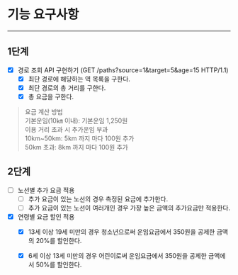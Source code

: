 # 기능 요구사항

--- 

## 1단계
- [x] 경로 조회 API 구현하기 (GET /paths?source=1&target=5&age=15 HTTP/1.1)
  - [x] 최단 경로에 해당하는 역 목록을 구한다.
  - [x] 최단 경로의 총 거리를 구한다.
  - [x] 총 요금을 구한다.

> 요금 계산 방법  
> 기본운임(10㎞ 이내): 기본운임 1,250원  
> 이용 거리 초과 시 추가운임 부과  
> 10km~50km: 5km 까지 마다 100원 추가  
> 50km 초과: 8km 까지 마다 100원 추가

## 2단계
- [ ] 노선별 추가 요금 적용
  - [ ] 추가 요금이 있는 노선의 경우 측정된 요금에 추가한다.
  - [ ] 추가 요금이 있는 노선이 여러개인 경우 가장 높은 금액의 추가요금만 적용한다.
- [x] 연령별 요금 할인 적용
  - [x] 13세 이상 19세 미만의 경우 청소년으로써 운임요금에서 350원을 공제한 금액의 20%를 할인한다.
  - [x] 6세 이상 13세 미만의 경우 어린이로써 운임요금에서 350원을 공제한 금액에서 50%를 할인한다.
 
